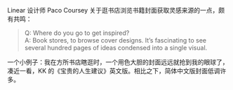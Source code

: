 Linear 设计师 Paco Coursey 关于逛书店浏览书籍封面获取灵感来源的一点，颇有共鸣：

> Q: Where do you go to get inspired?  
> A: Book stores, to browse cover designs. It’s fascinating to see several hundred pages of ideas condensed into a single visual.

一个小例子：我在方所书店瞎逛时，一个用色大胆的封面远远就抢到我的眼球了，凑近一看，KK 的《宝贵的人生建议》英文版。相比之下，简体中文版封面低调许多。